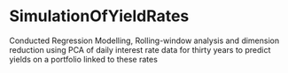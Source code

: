 # SimulationOfYieldRates

Conducted Regression Modelling, Rolling-window analysis and dimension reduction using PCA of daily interest rate data for               thirty years to predict yields on a portfolio linked to these rates 
 
